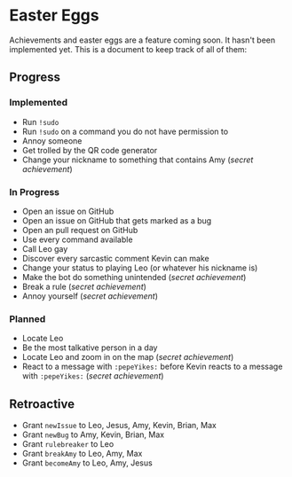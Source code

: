 # Easter Eggs

Achievements and easter eggs are a feature coming soon. It hasn't been implemented yet. This is a document to keep track of all of them:

## Progress

### Implemented

* Run `!sudo`
* Run `!sudo` on a command you do not have permission to
* Annoy someone
* Get trolled by the QR code generator
* Change your nickname to something that contains Amy (*secret achievement*)

### In Progress

* Open an issue on GitHub
* Open an issue on GitHub that gets marked as a bug
* Open an pull request on GitHub
* Use every command available
* Call Leo gay
* Discover every sarcastic comment Kevin can make
* Change your status to playing Leo (or whatever his nickname is)
* Make the bot do something unintended (*secret achievement*)
* Break a rule (*secret achievement*)
* Annoy yourself (*secret achievement*)

### Planned

* Locate Leo
* Be the most talkative person in a day
* Locate Leo and zoom in on the map (*secret achievement*)
* React to a message with `:pepeYikes:` before Kevin reacts to a message with `:pepeYikes:` (*secret achievement*)

## Retroactive

* Grant `newIssue` to Leo, Jesus, Amy, Kevin, Brian, Max
* Grant `newBug` to Amy, Kevin, Brian, Max
* Grant `rulebreaker` to Leo
* Grant `breakAmy` to Leo, Amy, Max
* Grant `becomeAmy` to Leo, Amy, Jesus
